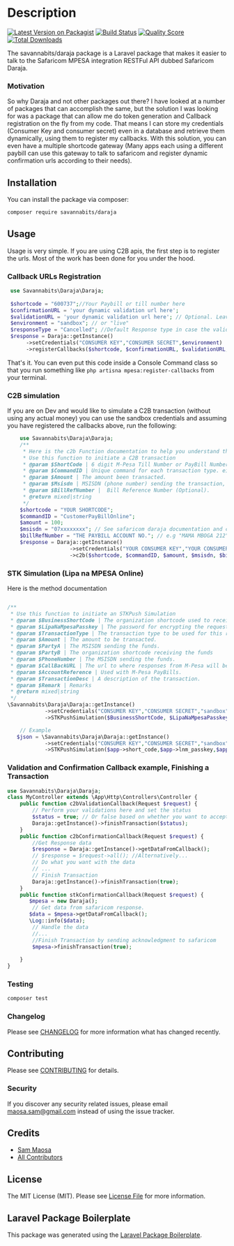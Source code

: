 # Description

[![Latest Version on Packagist](https://img.shields.io/packagist/v/savannabits/daraja.svg?style=flat-square)](https://packagist.org/packages/savannabits/daraja)
[![Build Status](https://img.shields.io/travis/savannabits/daraja/master.svg?style=flat-square)](https://travis-ci.org/savannabits/daraja)
[![Quality Score](https://img.shields.io/scrutinizer/g/savannabits/daraja.svg?style=flat-square)](https://scrutinizer-ci.com/g/savannabits/daraja)
[![Total Downloads](https://img.shields.io/packagist/dt/savannabits/daraja.svg?style=flat-square)](https://packagist.org/packages/savannabits/daraja)

The savannabits/daraja package is a Laravel package that makes it easier to talk to the Safaricom MPESA integration RESTFul API dubbed Safaricom Daraja.
### Motivation
So why Daraja and not other packages out there? 
I have looked at a number of packages that can accomplish the same, but the solution I was looking for was a package that can allow me do token generation and Callback registration on the fly from my code. That means I can store my credentials (Consumer Key and consumer secret) even in a database and retrieve them dynamically, using them to register my callbacks.
With this solution, you can even have a multiple shortcode gateway (Many apps each using a different paybill can use this gateway to talk to safaricom and register dynamic confirmation urls according to their needs).

## Installation

You can install the package via composer:

```bash
composer require savannabits/daraja
```

## Usage
Usage is very simple. If you are using C2B apis, the first step is to register the urls. Most of the work has been done for you under the hood.

### Callback URLs Registration
```php
 use Savannabits\Daraja\Daraja;
 
 $shortcode = "600737";//Your Paybill or till number here
 $confirmationURL = 'your dynamic validation url here';
 $validationURL = 'your dynamic validation url here'; // Optional. Leave null if you don't want validation
 $environment = "sandbox"; // or "live"
 $responseType = "Cancelled"; //Default Response type in case the validation URL is unreachable or is undefined. Either Cancelled or Completed as per the safaricom documentation
 $response = Daraja::getInstance()
      ->setCredentials("CONSUMER KEY","CONSUMER SECRET",$environment)
      ->registerCallbacks($shortcode, $confirmationURL, $validationURL,$responseType);
```
That's it. You can even put this code inside a Console Command class so that you run something like `php artisna mpesa:register-callbacks` from your terminal.

### C2B simulation
If you are on Dev and would like to simulate a C2B transaction (without using any actual money) you can use the sandbox credentials and assuming you have registered the callbacks above, run the following:

```php
    use Savannabits\Daraja\Daraja;
    /**
     * Here is the c2b Function documentation to help you understand the params:
     * Use this function to initiate a C2B transaction
     * @param $ShortCode | 6 digit M-Pesa Till Number or PayBill Number
     * @param $CommandID | Unique command for each transaction type. either "CustomerPayBillOnline" or "CustomerBuyGoodsOnline"
     * @param $Amount | The amount been transacted.
     * @param $Msisdn | MSISDN (phone number) sending the transaction, start with country code without the plus(+) sign.
     * @param $BillRefNumber | 	Bill Reference Number (Optional).
     * @return mixed|string
     */
    $shortcode = "YOUR SHORTCODE";
    $commandID = "CustomerPayBillOnline";
    $amount = 100;
    $msisdn = "07xxxxxxxx"; // See safaricom daraja documentation and check your credentials for the specific number given for testing.
    $billRefNumber = "THE PAYBILL ACCOUNT NO."; // e.g "MAMA MBOGA 212"
    $response = Daraja::getInstance()
                    ->setCredentials("YOUR CONSUMER KEY","YOUR CONSUMER SECRET","sandbox")
                    ->c2b($shortcode, $commandID, $amount, $msisdn, $billRefNumber);
```

### STK Simulation (Lipa na MPESA Online)
Here is the method documentation
```php

/**
 * Use this function to initiate an STKPush Simulation
 * @param $BusinessShortCode | The organization shortcode used to receive the transaction.
 * @param $LipaNaMpesaPasskey | The password for encrypting the request. This is generated by base64 encoding BusinessShortcode, Passkey and Timestamp.
 * @param $TransactionType | The transaction type to be used for this request. Only CustomerPayBillOnline is supported.
 * @param $Amount | The amount to be transacted.
 * @param $PartyA | The MSISDN sending the funds.
 * @param $PartyB | The organization shortcode receiving the funds
 * @param $PhoneNumber | The MSISDN sending the funds.
 * @param $CallBackURL | The url to where responses from M-Pesa will be sent to.
 * @param $AccountReference | Used with M-Pesa PayBills.
 * @param $TransactionDesc | A description of the transaction.
 * @param $Remark | Remarks
 * @return mixed|string
 */
\Savannabits\Daraja\Daraja::getInstance()
            ->setCredentials("CONSUMER KEY","CONSUMER SECRET","sandbox")
            ->STKPushSimulation($BusinessShortCode, $LipaNaMpesaPasskey, $TransactionType, $Amount, $PartyA, $PartyB, $PhoneNumber, $CallBackURL, $AccountReference, $TransactionDesc, $Remark);
```
```php
    // Example
   $json = \Savannabits\Daraja\Daraja::getInstance()
            ->setCredentials("CONSUMER KEY","CONSUMER SECRET","sandbox")
            ->STKPushSimulation($app->short_code,$app->lnm_passkey,$app->transaction_type, $amount, $phone_number, $short_code, $phone_number, $confirm_callback,$account_ref, $transaction_desc, $comments);
```
### Validation and Confirmation Callback example, Finishing a Transaction
```php
use Savannabits\Daraja\Daraja;
class MyController extends \App\Http\Controllers\Controller {
    public function c2bValidationCallback(Request $request) {
        // Perform your validations here and set the status
        $status = true; // Or false based on whether you want to accept or reject the transaction.
        Daraja::getInstance()->finishTransaction($status);
    }
    public function c2bConfirmationCallback(Request $request) {
        //Get Response data
        $response = Daraja::getInstance()->getDataFromCallback();
        // $response = $request->all(); //Alternatively...
        // Do what you want with the data
        // ...
        // Finish Transaction
        Daraja::getInstance()->finishTransaction(true);
    }
    public function stkConfirmationCallback(Request $request) {
       $mpesa = new Daraja();
        // Get data from safaricom response.
       $data = $mpesa->getDataFromCallback();
       \Log::info($data);
        // Handle the data
        //...
        //Finish Transaction by sending acknowledgment to safaricom
        $mpesa->finishTransaction(true);
        
    }
}
```

### Testing

``` bash
composer test
```

### Changelog

Please see [CHANGELOG](CHANGELOG.md) for more information what has changed recently.

## Contributing

Please see [CONTRIBUTING](CONTRIBUTING.md) for details.

### Security

If you discover any security related issues, please email maosa.sam@gmail.com instead of using the issue tracker.

## Credits

- [Sam Maosa](https://github.com/savannabits)
- [All Contributors](../../contributors)

## License

The MIT License (MIT). Please see [License File](LICENSE.md) for more information.

## Laravel Package Boilerplate

This package was generated using the [Laravel Package Boilerplate](https://laravelpackageboilerplate.com).
